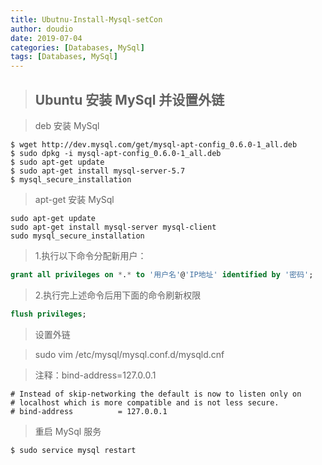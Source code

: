 ```yaml
---
title: Ubutnu-Install-Mysql-setCon
author: doudio
date: 2019-07-04
categories: [Databases, MySql]
tags: [Databases, MySql]
---
```


> ## Ubuntu 安装 MySql 并设置外链

> deb 安装 MySql

```shell
$ wget http://dev.mysql.com/get/mysql-apt-config_0.6.0-1_all.deb
$ sudo dpkg -i mysql-apt-config_0.6.0-1_all.deb
$ sudo apt-get update
$ sudo apt-get install mysql-server-5.7
$ mysql_secure_installation
```

> apt-get 安装 MySql

```shell
sudo apt-get update
sudo apt-get install mysql-server mysql-client
sudo mysql_secure_installation
```

> 1.执行以下命令分配新用户：

```sql
grant all privileges on *.* to '用户名'@'IP地址' identified by '密码';
```

>  2.执行完上述命令后用下面的命令刷新权限

```sql
flush privileges;
```

> 设置外链

> sudo vim /etc/mysql/mysql.conf.d/mysqld.cnf

> 注释：bind-address=127.0.0.1

```shell
# Instead of skip-networking the default is now to listen only on
# localhost which is more compatible and is not less secure.
# bind-address          = 127.0.0.1
```

> 重启 MySql 服务

```shell
$ sudo service mysql restart
```

